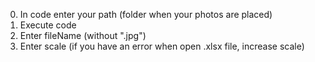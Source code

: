 0. In code enter your path (folder when your photos are placed)
1. Execute code
2. Enter fileName (without ".jpg")
3. Enter scale (if you have an error when open .xlsx file,  increase scale)

